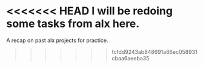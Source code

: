 <<<<<<< HEAD
I will be redoing some tasks from alx here.
=======
A recap on past alx projects for practice.
>>>>>>> fcfdd9243ab848691a86ec058931cbaa6aeeba35
